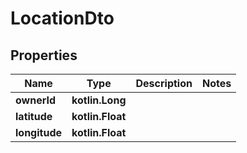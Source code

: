 
# LocationDto

## Properties
| Name | Type | Description | Notes |
| ------------ | ------------- | ------------- | ------------- |
| **ownerId** | **kotlin.Long** |  |  |
| **latitude** | **kotlin.Float** |  |  |
| **longitude** | **kotlin.Float** |  |  |



